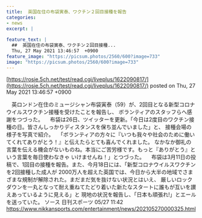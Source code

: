 ```yaml
---
title:  英国在住の布袋寅泰、ワクチン２回目接種を報告  
categories:
- news
excerpt: |
  
feature_text: |
  ##  英国在住の布袋寅泰、ワクチン２回目接種...
  Thu, 27 May 2021 13:46:57  +0900
feature_image: "https://picsum.photos/2560/600?image=733"
image: "https://picsum.photos/2560/600?image=733"
---
```


[https://rosie.5ch.net/test/read.cgi/liveplus/1622090817/](https://rosie.5ch.net/test/read.cgi/liveplus/1622090817/)
posted on Thu, 27 May 2021 13:46:57  +0900

<!--more-->

　英ロンドン在住のミュージシャン布袋寅泰（59）が、2回目となる新型コロナウイルスワクチン接種を受けたことを報告し、 ボランティアのスタッフらへ感謝をつづった。 　布袋は26日、ツイッターを更新。「今日は2度目のワクチン接種の日。皆さんしっかりディスタンスを保ち並んでいました」と、 接種会場の様子を写真で紹介。 　「ボランティアの方々に『いつも我々や社会のために働いてくれてありがとう！』と伝えたらとても喜んでくれました。 なかなか御礼の言葉を伝える機会がないものね。本当にご苦労様です。もっと『ありがとう』という言葉を毎日使わなきゃ いけませんね！」とつづった。 　布袋は3月11日の投稿で、1回目の接種を報告。また、今月18日には、「新型コロナウイルスワクチンを2回接種した成人が 2000万人を超えた英国では、今日から大半の地域でさまざまな規制が解除された。まだまだ気を抜けない状況とはいえ、 厳しいロックダウンを一丸となって耐え重ねてたどり着いた新たなスタートに誰もが互いを讃えあっているように見える」と 現地の状況を報告し、「日本も頑張れ!」とエールを送っていた。 ソース 日刊スポーツ 05/27 11:42 https://www.nikkansports.com/entertainment/news/202105270000325.html
